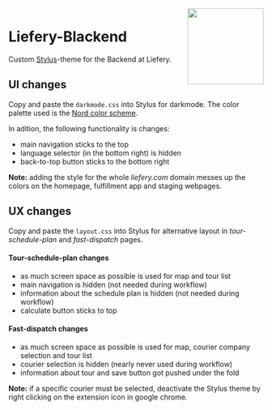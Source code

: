 <img src="https://github.com/LambertSchulze/Liefery-Blackend/README Assets/Liefery_Logo.png?raw=true" align="right" width="150" />

# Liefery-Blackend
Custom [Stylus](https://chrome.google.com/webstore/detail/stylus/clngdbkpkpeebahjckkjfobafhncgmne)-theme for the Backend at Liefery.

## UI changes
Copy and paste the `darkmode.css` into Stylus for darkmode. The color palette used is the [Nord color scheme](https://www.nordtheme.com/).

In adition, the following functionality is changes:
- main navigation sticks to the top
- language selector (in the bottom right) is hidden
- back-to-top button sticks to the bottom right

**Note:** adding the style for the whole *liefery.com* domain messes up the colors on the homepage, fulfillment app and staging webpages.

## UX changes
Copy and paste the `layout.css` into Stylus for alternative layout in *tour-schedule-plan* and *fast-dispatch* pages.

#### Tour-schedule-plan changes
- as much screen space as possible is used for map and tour list
- main navigation is hidden (not needed during workflow)
- information about the schedule plan is hidden (not needed during workflow)
- calculate button sticks to top

#### Fast-dispatch changes
- as much screen space as possible is used for map, courier company selection and tour list
- courier selection is hidden (nearly never used during workflow)
- information about tour and save button got pushed under the fold

**Note:** if a specific courier must be selected, deactivate the Stylus theme by right clicking on the extension icon in google chrome.
